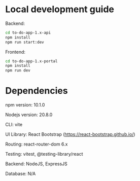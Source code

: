 # Local development guide
Backend:
```bash
cd to-do-app-1.x-api
npm install
npm run start:dev
```

Frontend:
```bash
cd to-do-app-1.x-portal
npm install
npm run dev
```

# Dependencies

npm version: 10.1.0

Nodejs version: 20.8.0

CLI: vite

UI Library: React Bootstrap (https://react-bootstrap.github.io/)

Routing: react-router-dom 6.x

Testing: vitest, @testing-library/react

Backend: NodeJS, ExpressJS

Database: N/A